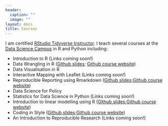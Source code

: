 ```yaml
---
header:
  caption: ""
  image: ""
layout: docs
title: Courses
---
```


I am certified [RStudio Tidyverse Instructor](https://education.rstudio.com/trainers/people/baker+laurie/). I teach several courses at the [Data Science Campus](https://datasciencecampus.ons.gov.uk/capability/) in R and Python including:

  - Introduction to R (Links coming soon!)
  - Data Wrangling in R ([Github slides](https://datasciencecampus.github.io/DSCA_data_wrangling_with_r/slides/data_wrangling_slides.html#1); [Github course website](https://datasciencecampus.github.io/DSCA_data_wrangling_with_r/))
  - Data Visualisation in R
  - Interactive Mapping with Leaflet (Links coming soon!)
  - Reproducible Reporting using Rmarkdown ([Github slides](https://laurielbaker.github.io/reproducible_reports/slides/reproducible_report_slides.html#1);[Github course website](https://laurielbaker.github.io/reproducible_reports/))
  - Data Science for Policy
  - Statistics for Data Science in Python (Links coming soon!)
  - Introduction to linear modelling using R ([Github slides](https://laurielbaker.github.io/linear_modelling_in_R/slides/linear_modelling_slides.html#1);[Github course website](https://laurielbaker.github.io/linear_modelling_in_R/))
  - Coding in Style ([Github slides](https://laurielbaker.github.io/reproducible_reports/slides/coding_in_style.html#1);[Github course website](https://laurielbaker.github.io/reproducible_reports/))
  - An Introduction to Reproducible Research (Links coming soon!)
